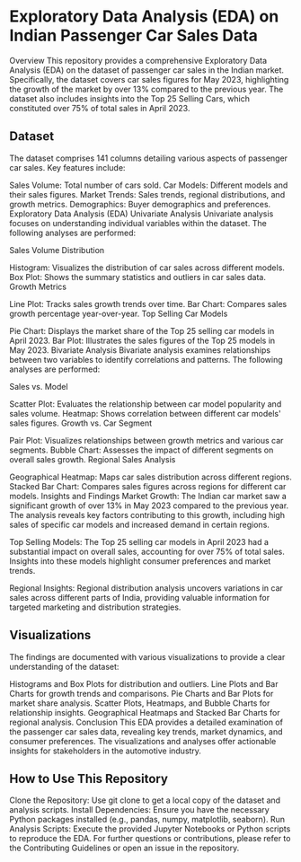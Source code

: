 
# Exploratory Data Analysis (EDA) on Indian Passenger Car Sales Data
Overview
This repository provides a comprehensive Exploratory Data Analysis (EDA) on the dataset of passenger car sales in the Indian market. Specifically, the dataset covers car sales figures for May 2023, highlighting the growth of the market by over 13% compared to the previous year. The dataset also includes insights into the Top 25 Selling Cars, which constituted over 75% of total sales in April 2023.

## Dataset
The dataset comprises 141 columns detailing various aspects of passenger car sales. Key features include:

Sales Volume: Total number of cars sold.
Car Models: Different models and their sales figures.
Market Trends: Sales trends, regional distributions, and growth metrics.
Demographics: Buyer demographics and preferences.
Exploratory Data Analysis (EDA)
Univariate Analysis
Univariate analysis focuses on understanding individual variables within the dataset. The following analyses are performed:

Sales Volume Distribution

Histogram: Visualizes the distribution of car sales across different models.
Box Plot: Shows the summary statistics and outliers in car sales data.
Growth Metrics

Line Plot: Tracks sales growth trends over time.
Bar Chart: Compares sales growth percentage year-over-year.
Top Selling Car Models

Pie Chart: Displays the market share of the Top 25 selling car models in April 2023.
Bar Plot: Illustrates the sales figures of the Top 25 models in May 2023.
Bivariate Analysis
Bivariate analysis examines relationships between two variables to identify correlations and patterns. The following analyses are performed:

Sales vs. Model

Scatter Plot: Evaluates the relationship between car model popularity and sales volume.
Heatmap: Shows correlation between different car models' sales figures.
Growth vs. Car Segment

Pair Plot: Visualizes relationships between growth metrics and various car segments.
Bubble Chart: Assesses the impact of different segments on overall sales growth.
Regional Sales Analysis

Geographical Heatmap: Maps car sales distribution across different regions.
Stacked Bar Chart: Compares sales figures across regions for different car models.
Insights and Findings
Market Growth: The Indian car market saw a significant growth of over 13% in May 2023 compared to the previous year. The analysis reveals key factors contributing to this growth, including high sales of specific car models and increased demand in certain regions.

Top Selling Models: The Top 25 selling car models in April 2023 had a substantial impact on overall sales, accounting for over 75% of total sales. Insights into these models highlight consumer preferences and market trends.

Regional Insights: Regional distribution analysis uncovers variations in car sales across different parts of India, providing valuable information for targeted marketing and distribution strategies.

## Visualizations
The findings are documented with various visualizations to provide a clear understanding of the dataset:

Histograms and Box Plots for distribution and outliers.
Line Plots and Bar Charts for growth trends and comparisons.
Pie Charts and Bar Plots for market share analysis.
Scatter Plots, Heatmaps, and Bubble Charts for relationship insights.
Geographical Heatmaps and Stacked Bar Charts for regional analysis.
Conclusion
This EDA provides a detailed examination of the passenger car sales data, revealing key trends, market dynamics, and consumer preferences. The visualizations and analyses offer actionable insights for stakeholders in the automotive industry.

## How to Use This Repository
Clone the Repository: Use git clone to get a local copy of the dataset and analysis scripts.
Install Dependencies: Ensure you have the necessary Python packages installed (e.g., pandas, numpy, matplotlib, seaborn).
Run Analysis Scripts: Execute the provided Jupyter Notebooks or Python scripts to reproduce the EDA.
For further questions or contributions, please refer to the Contributing Guidelines or open an issue in the repository.

